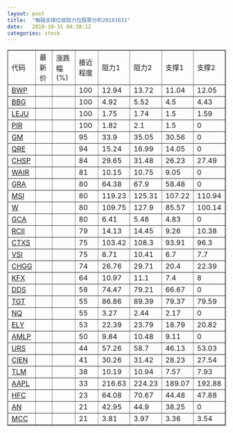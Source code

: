 ```yaml
---
layout: post
title:  "触碰支撑位或阻力位股票分析20181031"
date:   2018-10-31 04:38:12
categories: stock
---
```

<script type="text/javascript">
var stockList = []
stockList.push('gb_bwp');
stockList.push('gb_bbg');
stockList.push('gb_leju');
stockList.push('gb_pir');
stockList.push('gb_gm');
stockList.push('gb_qre');
stockList.push('gb_chsp');
stockList.push('gb_wair');
stockList.push('gb_gra');
stockList.push('gb_msi');
stockList.push('gb_w');
stockList.push('gb_gca');
stockList.push('gb_rcii');
stockList.push('gb_ctxs');
stockList.push('gb_vsi');
stockList.push('gb_chgg');
stockList.push('gb_kfx');
stockList.push('gb_dds');
stockList.push('gb_tgt');
stockList.push('gb_nq');
stockList.push('gb_ely');
stockList.push('gb_amlp');
stockList.push('gb_urs');
stockList.push('gb_cien');
stockList.push('gb_tlm');
stockList.push('gb_aapl');
stockList.push('gb_hfc');
stockList.push('gb_an');
stockList.push('gb_mcc');
</script>
<table border="1">
 <tr>
 <td>代码</td>
 <td>最新价</td>
 <td>涨跌幅(%)</td>
 <td>接近程度</td>
 <td>阻力1</td>
 <td>阻力2</td>
 <td>支撑1</td>
 <td>支撑2</td>
</tr>
  <tr id="bwp" class="green">
  <td><a href="http://stock.finance.sina.com.cn/usstock/quotes/BWP.html" target="_blank">BWP</a></td><td></td><td></td><td>100</td><td>12.94</td><td>13.72</td><td>11.04</td><td>12.05</td></tr>
  <tr id="bbg" class="red">
  <td><a href="http://stock.finance.sina.com.cn/usstock/quotes/BBG.html" target="_blank">BBG</a></td><td></td><td></td><td>100</td><td>4.92</td><td>5.52</td><td>4.5</td><td>4.43</td></tr>
  <tr id="leju" class="green">
  <td><a href="http://stock.finance.sina.com.cn/usstock/quotes/LEJU.html" target="_blank">LEJU</a></td><td></td><td></td><td>100</td><td>1.75</td><td>1.74</td><td>1.5</td><td>1.59</td></tr>
  <tr id="pir" class="red">
  <td><a href="http://stock.finance.sina.com.cn/usstock/quotes/PIR.html" target="_blank">PIR</a></td><td></td><td></td><td>100</td><td>1.82</td><td>2.1</td><td>1.5</td><td>0</td></tr>
  <tr id="gm" class="red">
  <td><a href="http://stock.finance.sina.com.cn/usstock/quotes/GM.html" target="_blank">GM</a></td><td></td><td></td><td>95</td><td>33.9</td><td>35.05</td><td>30.56</td><td>0</td></tr>
  <tr id="qre" class="red">
  <td><a href="http://stock.finance.sina.com.cn/usstock/quotes/QRE.html" target="_blank">QRE</a></td><td></td><td></td><td>94</td><td>15.24</td><td>16.99</td><td>14.05</td><td>0</td></tr>
  <tr id="chsp" class="red">
  <td><a href="http://stock.finance.sina.com.cn/usstock/quotes/CHSP.html" target="_blank">CHSP</a></td><td></td><td></td><td>84</td><td>29.65</td><td>31.48</td><td>26.23</td><td>27.49</td></tr>
  <tr id="wair" class="red">
  <td><a href="http://stock.finance.sina.com.cn/usstock/quotes/WAIR.html" target="_blank">WAIR</a></td><td></td><td></td><td>81</td><td>10.15</td><td>10.75</td><td>9.05</td><td>0</td></tr>
  <tr id="gra" class="green">
  <td><a href="http://stock.finance.sina.com.cn/usstock/quotes/GRA.html" target="_blank">GRA</a></td><td></td><td></td><td>80</td><td>64.38</td><td>67.9</td><td>58.48</td><td>0</td></tr>
  <tr id="msi" class="green">
  <td><a href="http://stock.finance.sina.com.cn/usstock/quotes/MSI.html" target="_blank">MSI</a></td><td></td><td></td><td>80</td><td>119.23</td><td>125.31</td><td>107.22</td><td>110.94</td></tr>
  <tr id="w" class="green">
  <td><a href="http://stock.finance.sina.com.cn/usstock/quotes/W.html" target="_blank">W</a></td><td></td><td></td><td>80</td><td>109.75</td><td>127.9</td><td>85.57</td><td>100.14</td></tr>
  <tr id="gca" class="green">
  <td><a href="http://stock.finance.sina.com.cn/usstock/quotes/GCA.html" target="_blank">GCA</a></td><td></td><td></td><td>80</td><td>6.41</td><td>5.48</td><td>4.83</td><td>0</td></tr>
  <tr id="rcii" class="red">
  <td><a href="http://stock.finance.sina.com.cn/usstock/quotes/RCII.html" target="_blank">RCII</a></td><td></td><td></td><td>79</td><td>14.13</td><td>14.45</td><td>9.26</td><td>10.38</td></tr>
  <tr id="ctxs" class="red">
  <td><a href="http://stock.finance.sina.com.cn/usstock/quotes/CTXS.html" target="_blank">CTXS</a></td><td></td><td></td><td>75</td><td>103.42</td><td>108.3</td><td>93.91</td><td>96.3</td></tr>
  <tr id="vsi" class="green">
  <td><a href="http://stock.finance.sina.com.cn/usstock/quotes/VSI.html" target="_blank">VSI</a></td><td></td><td></td><td>75</td><td>8.71</td><td>10.41</td><td>6.7</td><td>7.7</td></tr>
  <tr id="chgg" class="red">
  <td><a href="http://stock.finance.sina.com.cn/usstock/quotes/CHGG.html" target="_blank">CHGG</a></td><td></td><td></td><td>74</td><td>26.76</td><td>29.71</td><td>20.4</td><td>22.39</td></tr>
  <tr id="kfx" class="green">
  <td><a href="http://stock.finance.sina.com.cn/usstock/quotes/KFX.html" target="_blank">KFX</a></td><td></td><td></td><td>64</td><td>10.97</td><td>11.1</td><td>7.4</td><td>8</td></tr>
  <tr id="dds" class="red">
  <td><a href="http://stock.finance.sina.com.cn/usstock/quotes/DDS.html" target="_blank">DDS</a></td><td></td><td></td><td>58</td><td>74.47</td><td>79.21</td><td>66.67</td><td>0</td></tr>
  <tr id="tgt" class="red">
  <td><a href="http://stock.finance.sina.com.cn/usstock/quotes/TGT.html" target="_blank">TGT</a></td><td></td><td></td><td>55</td><td>86.86</td><td>89.39</td><td>79.37</td><td>79.59</td></tr>
  <tr id="nq" class="green">
  <td><a href="http://stock.finance.sina.com.cn/usstock/quotes/NQ.html" target="_blank">NQ</a></td><td></td><td></td><td>55</td><td>3.27</td><td>2.44</td><td>2.17</td><td>0</td></tr>
  <tr id="ely" class="green">
  <td><a href="http://stock.finance.sina.com.cn/usstock/quotes/ELY.html" target="_blank">ELY</a></td><td></td><td></td><td>53</td><td>22.39</td><td>23.79</td><td>18.79</td><td>20.82</td></tr>
  <tr id="amlp" class="green">
  <td><a href="http://stock.finance.sina.com.cn/usstock/quotes/AMLP.html" target="_blank">AMLP</a></td><td></td><td></td><td>50</td><td>9.84</td><td>10.48</td><td>9.11</td><td>0</td></tr>
  <tr id="urs" class="green">
  <td><a href="http://stock.finance.sina.com.cn/usstock/quotes/URS.html" target="_blank">URS</a></td><td></td><td></td><td>44</td><td>57.26</td><td>58.7</td><td>46.13</td><td>53.03</td></tr>
  <tr id="cien" class="green">
  <td><a href="http://stock.finance.sina.com.cn/usstock/quotes/CIEN.html" target="_blank">CIEN</a></td><td></td><td></td><td>41</td><td>30.26</td><td>31.42</td><td>28.23</td><td>27.54</td></tr>
  <tr id="tlm" class="green">
  <td><a href="http://stock.finance.sina.com.cn/usstock/quotes/TLM.html" target="_blank">TLM</a></td><td></td><td></td><td>38</td><td>10.19</td><td>10.94</td><td>7.57</td><td>7.93</td></tr>
  <tr id="aapl" class="red">
  <td><a href="http://stock.finance.sina.com.cn/usstock/quotes/AAPL.html" target="_blank">AAPL</a></td><td></td><td></td><td>33</td><td>216.63</td><td>224.23</td><td>189.07</td><td>192.88</td></tr>
  <tr id="hfc" class="red">
  <td><a href="http://stock.finance.sina.com.cn/usstock/quotes/HFC.html" target="_blank">HFC</a></td><td></td><td></td><td>23</td><td>64.08</td><td>70.67</td><td>44.48</td><td>47.88</td></tr>
  <tr id="an" class="green">
  <td><a href="http://stock.finance.sina.com.cn/usstock/quotes/AN.html" target="_blank">AN</a></td><td></td><td></td><td>21</td><td>42.95</td><td>44.9</td><td>38.25</td><td>0</td></tr>
  <tr id="mcc" class="red">
  <td><a href="http://stock.finance.sina.com.cn/usstock/quotes/MCC.html" target="_blank">MCC</a></td><td></td><td></td><td>21</td><td>3.81</td><td>3.97</td><td>3.36</td><td>3.54</td></tr>
</table>
